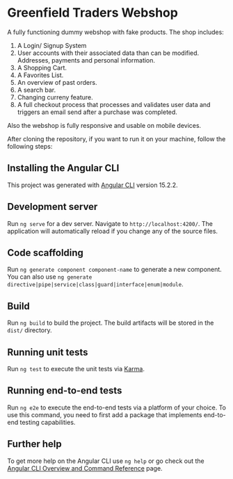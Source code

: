 # Greenfield Traders Webshop

A fully functioning dummy webshop with fake products. The shop includes: 

1) A Login/ Signup System 
2) User accounts with their associated data than can be modified. Addresses, payments and personal information. 
3) A Shopping Cart.
4) A Favorites List.
5) An overview of past orders.
6) A search bar.
7) Changing curreny feature. 
8) A full checkout process that processes and validates user data and triggers an email send after a purchase was completed. 

Also the webshop is fully responsive and usable on mobile devices. 

After cloning the repository, if you want to run it on your machine, follow the following steps: 

## Installing the Angular CLI
This project was generated with [Angular CLI](https://github.com/angular/angular-cli) version 15.2.2.

## Development server

Run `ng serve` for a dev server. Navigate to `http://localhost:4200/`. The application will automatically reload if you change any of the source files.

## Code scaffolding

Run `ng generate component component-name` to generate a new component. You can also use `ng generate directive|pipe|service|class|guard|interface|enum|module`.

## Build

Run `ng build` to build the project. The build artifacts will be stored in the `dist/` directory.

## Running unit tests

Run `ng test` to execute the unit tests via [Karma](https://karma-runner.github.io).

## Running end-to-end tests

Run `ng e2e` to execute the end-to-end tests via a platform of your choice. To use this command, you need to first add a package that implements end-to-end testing capabilities.

## Further help

To get more help on the Angular CLI use `ng help` or go check out the [Angular CLI Overview and Command Reference](https://angular.io/cli) page.
